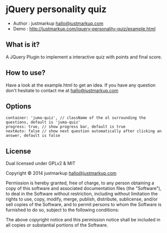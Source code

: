 jQuery personality quiz
================================

* Author    : justmarkup hallo@justmarkup.com
* Demo      : http://justmarkup.com/jquery-personality-quiz/example.html

What is it?
------------
A JQuery Plugin to implement a interactive quiz with points and final score.

How to use?
------------
Have a look at the example.html to get an idea. If you have any question don't hesitate to contact me at hallo@justmarkup.com

Options
------------
```
container: 'juma-quiz', // className of the ol surrounding the questions, default is 'juma-quiz'
progress: true, // show progress bar, default is true
nextAuto: false // show next question automatically after clicking an answer, default is false
```

License
------------

Dual licensed under GPLv2 & MIT

Copyright © 2014 justmarkup hallo@justmarkup.com

Permission is hereby granted, free of charge, to any person obtaining a copy of 
this software and associated documentation files (the "Software"), to deal in 
the Software without restriction, including without limitation the rights to use, 
copy, modify, merge, publish, distribute, sublicense, and/or sell copies of the 
Software, and to permit persons to whom the Software is furnished to do so, 
subject to the following conditions:

The above copyright notice and this permission notice shall be included in all 
copies or substantial portions of the Software.
